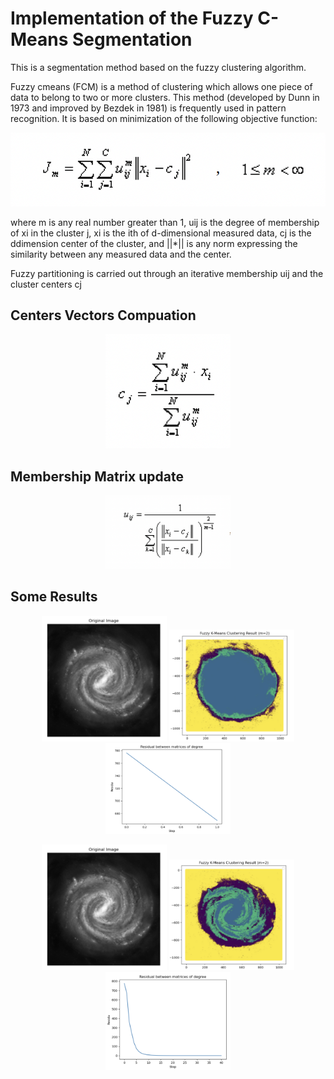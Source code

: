 # Implementation of the Fuzzy C-Means Segmentation
This is a segmentation method based on the fuzzy clustering algorithm.

Fuzzy cmeans (FCM) is a method of clustering which allows one piece of data to belong to two or more clusters. This method (developed by Dunn in 1973 and improved by Bezdek in 1981) is frequently used in pattern recognition. It is based on minimization of the following objective function:

![alt text](https://github.com/tiserge2/fuzzy-clustering/blob/main/figures/objective_function.png?raw=true)

where m is any real number greater than 1, uij is the degree of membership of xi in the cluster j, xi is the ith of d-dimensional measured data, cj is the ddimension center of the cluster, and ||*|| is any norm expressing the similarity between any measured data and the center.

Fuzzy partitioning is carried out through an iterative membership uij and the cluster centers cj

## Centers Vectors Compuation

<p align="center">
  <img src="https://github.com/tiserge2/fuzzy-clustering/blob/main/figures/centers_compute.png?raw=true" width="200" />
</p>

## Membership Matrix update

<p align="center">
  <img src="https://github.com/tiserge2/fuzzy-clustering/blob/main/figures/membership_update.png?raw=true" width="200" />
</p>


## Some Results 

<p align="center">
  <img src="https://github.com/tiserge2/fuzzy-clustering/blob/main/figures/original.png?raw=true" width="200" />
  <img src="https://github.com/tiserge2/fuzzy-clustering/blob/main/figures/segmentation_step_1.png?raw=true" width="200" />
  <img src="https://github.com/tiserge2/fuzzy-clustering/blob/main/figures/residual_step_1.png?raw=true" width="200" />
</p>

<p align="center">
  <img src="https://github.com/tiserge2/fuzzy-clustering/blob/main/figures/original.png?raw=true" width="200" />
  <img src="https://github.com/tiserge2/fuzzy-clustering/blob/main/figures/segmentation_step_40.png?raw=true" width="200" />
  <img src="https://github.com/tiserge2/fuzzy-clustering/blob/main/figures/residual_step_40.png?raw=true" width="200" />
</p>